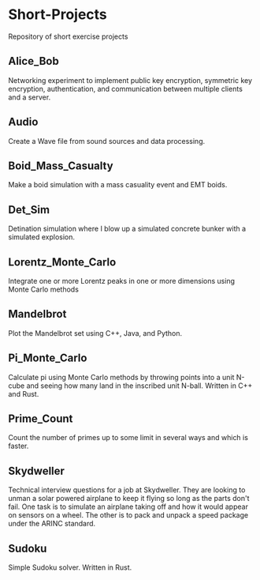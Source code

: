 # Short-Projects

Repository of short exercise projects

## Alice_Bob

Networking experiment to implement public key encryption, symmetric key encryption, authentication, and communication between multiple clients and a server.

## Audio

Create a Wave file from sound sources and data processing.

## Boid_Mass_Casualty

Make a boid simulation with a mass casuality event and EMT boids.

## Det_Sim

Detination simulation where I blow up a simulated concrete bunker with a simulated explosion.

## Lorentz_Monte_Carlo

Integrate one or more Lorentz peaks in one or more dimensions using Monte Carlo methods

## Mandelbrot

Plot the Mandelbrot set using C++, Java, and Python.

## Pi_Monte_Carlo

Calculate pi using Monte Carlo methods by throwing points into a unit N-cube and seeing how many land in the inscribed unit N-ball. Written in C++ and Rust.

## Prime_Count

Count the number of primes up to some limit in several ways and which is faster.

## Skydweller

Technical interview questions for a job at Skydweller. They are looking to unman a solar powered airplane to keep it flying so long as the parts don't fail. One task is to simulate an airplane taking off and how it would appear on sensors on a wheel. The other is to pack and unpack a speed package under the ARINC standard.

## Sudoku

Simple Sudoku solver. Written in Rust.
